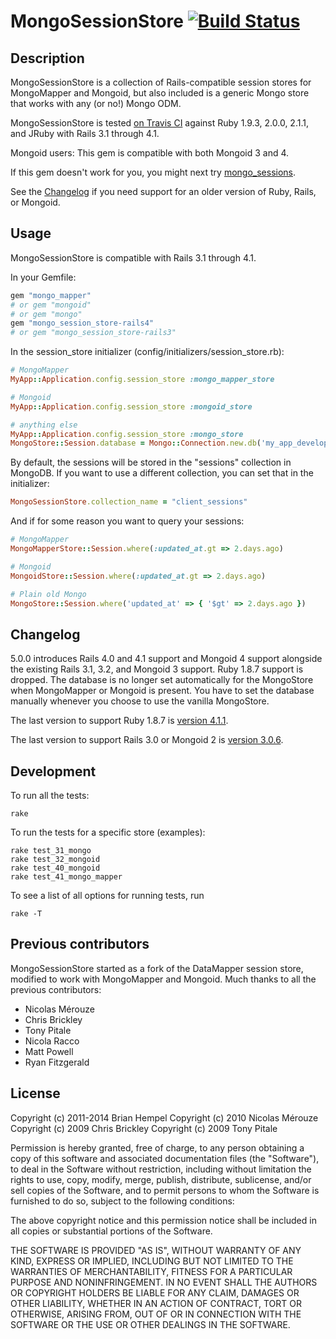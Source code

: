 # MongoSessionStore [![Build Status](https://travis-ci.org/brianhempel/mongo_session_store.png?branch=master)](https://travis-ci.org/brianhempel/mongo_session_store)

## Description

MongoSessionStore is a collection of Rails-compatible session stores for MongoMapper and Mongoid, but also included is a generic Mongo store that works with any (or no!) Mongo ODM.

MongoSessionStore is tested [on Travis CI](https://travis-ci.org/brianhempel/mongo_session_store) against Ruby 1.9.3, 2.0.0, 2.1.1, and JRuby with Rails 3.1 through 4.1.

Mongoid users: This gem is compatible with both Mongoid 3 and 4.

If this gem doesn't work for you, you might next try [mongo_sessions](https://github.com/biilmann/mongo_sessions).

See the [Changelog](#changelog) if you need support for an older version of Ruby, Rails, or Mongoid.

## Usage

MongoSessionStore is compatible with Rails 3.1 through 4.1.

In your Gemfile:

```ruby
gem "mongo_mapper"
# or gem "mongoid"
# or gem "mongo"
gem "mongo_session_store-rails4"
# or gem "mongo_session_store-rails3"
```

In the session_store initializer (config/initializers/session_store.rb):

```ruby
# MongoMapper
MyApp::Application.config.session_store :mongo_mapper_store

# Mongoid
MyApp::Application.config.session_store :mongoid_store

# anything else
MyApp::Application.config.session_store :mongo_store
MongoStore::Session.database = Mongo::Connection.new.db('my_app_development')
```

By default, the sessions will be stored in the "sessions" collection in MongoDB.  If you want to use a different collection, you can set that in the initializer:

```ruby
MongoSessionStore.collection_name = "client_sessions"
```

And if for some reason you want to query your sessions:

```ruby
# MongoMapper
MongoMapperStore::Session.where(:updated_at.gt => 2.days.ago)

# Mongoid
MongoidStore::Session.where(:updated_at.gt => 2.days.ago)

# Plain old Mongo
MongoStore::Session.where('updated_at' => { '$gt' => 2.days.ago })
```

## Changelog

5.0.0 introduces Rails 4.0 and 4.1 support and Mongoid 4 support alongside the existing Rails 3.1, 3.2, and Mongoid 3 support. Ruby 1.8.7 support is dropped. The database is no longer set automatically for the MongoStore when MongoMapper or Mongoid is present. You have to set the database manually whenever you choose to use the vanilla MongoStore.

The last version to support Ruby 1.8.7 is [version 4.1.1](https://rubygems.org/gems/mongo_session_store-rails3/versions/4.1.1).

The last version to support Rails 3.0 or Mongoid 2 is [version 3.0.6](https://rubygems.org/gems/mongo_session_store-rails3/versions/3.0.6).

## Development

To run all the tests:

    rake

To run the tests for a specific store (examples):

    rake test_31_mongo
    rake test_32_mongoid
    rake test_40_mongoid
    rake test_41_mongo_mapper

To see a list of all options for running tests, run

    rake -T
    
## Previous contributors

MongoSessionStore started as a fork of the DataMapper session store, modified to work with MongoMapper and Mongoid.  Much thanks to all the previous contributors:

* Nicolas Mérouze
* Chris Brickley
* Tony Pitale
* Nicola Racco
* Matt Powell
* Ryan Fitzgerald

## License

Copyright (c) 2011-2014 Brian Hempel
Copyright (c) 2010 Nicolas Mérouze
Copyright (c) 2009 Chris Brickley
Copyright (c) 2009 Tony Pitale

Permission is hereby granted, free of charge, to any person
obtaining a copy of this software and associated documentation
files (the "Software"), to deal in the Software without
restriction, including without limitation the rights to use,
copy, modify, merge, publish, distribute, sublicense, and/or sell
copies of the Software, and to permit persons to whom the
Software is furnished to do so, subject to the following
conditions:

The above copyright notice and this permission notice shall be
included in all copies or substantial portions of the Software.

THE SOFTWARE IS PROVIDED "AS IS", WITHOUT WARRANTY OF ANY KIND,
EXPRESS OR IMPLIED, INCLUDING BUT NOT LIMITED TO THE WARRANTIES
OF MERCHANTABILITY, FITNESS FOR A PARTICULAR PURPOSE AND
NONINFRINGEMENT. IN NO EVENT SHALL THE AUTHORS OR COPYRIGHT
HOLDERS BE LIABLE FOR ANY CLAIM, DAMAGES OR OTHER LIABILITY,
WHETHER IN AN ACTION OF CONTRACT, TORT OR OTHERWISE, ARISING
FROM, OUT OF OR IN CONNECTION WITH THE SOFTWARE OR THE USE OR
OTHER DEALINGS IN THE SOFTWARE.
